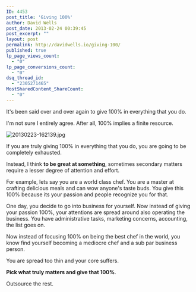 ```yaml
---
ID: 4453
post_title: 'Giving 100%'
author: David Wells
post_date: 2013-02-24 00:39:45
post_excerpt: ""
layout: post
permalink: http://davidwells.io/giving-100/
published: true
lp_page_views_count:
  - "0"
lp_page_conversions_count:
  - "0"
dsq_thread_id:
  - "2305271465"
MostSharedContent_ShareCount:
  - "0"
---
```

It's been said over and over again to give 100% in everything that you do.

I'm not sure I entirely agree. After all, 100% implies a finite resource.

<img src="http://www.davidwells.tv/wp-content/uploads/2013/02/20130223-162139.jpg" alt="20130223-162139.jpg" class="alignnone size-full" />

If you are truly giving 100% in everything that you do, you are going to be completely exhausted.

Instead, I think <strong>to be great at something</strong>, sometimes secondary matters require a lesser degree of attention and effort.

For example, lets say you are a world class chef. You are a master at crafting delicious meals and can wow anyone's taste buds. You give this 100% because its your passion and people recognize you for that.

One day, you decide to go into business for yourself. Now instead of giving your passion 100%, your attentions are spread around also operating the business. You have administrative tasks, marketing concerns, accounting, the list goes on.

Now instead of focusing 100% on being the best chef in the world, you know find yourself becoming a mediocre chef and a sub par business person.

You are spread too thin and your core suffers.

<strong>Pick what truly matters and give that 100%</strong>.

Outsource the rest.